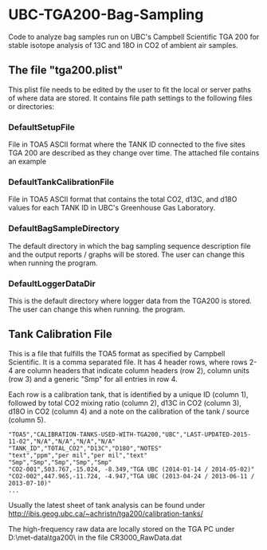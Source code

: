# UBC-TGA200-Bag-Sampling
Code to analyze bag samples run on UBC's Campbell Scientific TGA 200 for stable isotope analysis of 13C and 18O in CO2 of ambient air samples.

## The file "tga200.plist"

This plist file needs to be edited by the user to fit the local or server paths of where data are stored. It contains file path settings to the following files or directories:

### DefaultSetupFile  

File in TOA5 ASCII format where the TANK ID connected to the five sites TGA 200 are described as they change over time. The attached file contains an example

### DefaultTankCalibrationFile

File in TOA5 ASCII format that contains the total CO2, d13C, and d18O values for each TANK ID in UBC's Greenhouse Gas Laboratory.

### DefaultBagSampleDirectory

The default directory in which the bag sampling sequence description file and the output reports / graphs will be stored. The user can change this when running the program.

### DefaultLoggerDataDir

This is the default directory where logger data from the TGA200 is stored. The user can change this when running. the program.

## Tank Calibration File

This is a file that fulfills the TOA5 format as specified by Campbell Scientific. It is a comma separated file. It has 4 header rows, where rows 2-4 are column headers that indicate column headers (row 2), column units (row 3) and a generic "Smp" for all entries in row 4.

Each row is a calibration tank, that is identified by a unique ID (column 1), followed by total CO2 mixing ratio (column 2), d13C in CO2 (column 3), d18O in CO2 (column 4) and a note on the calibration of the tank / source (column 5). 

    "TOA5","CALIBRATION-TANKS-USED-WITH-TGA200,"UBC","LAST-UPDATED-2015-11-02","N/A","N/A","N/A","N/A"
    "TANK_ID","TOTAL_CO2","D13C","D18O","NOTES"
    "text","ppm","per mil","per mil","text"
    "Smp","Smp","Smp","Smp","Smp"
    "CO2-001",503.767,-15.024, -8.349,"TGA UBC (2014-01-14 / 2014-05-02)"
    "CO2-002",447.965,-11.724, -4.947,"TGA UBC (2013-04-24 / 2013-06-11 / 2013-07-10)"
    ...

Usually the latest sheet of tank analysis can be found under http://ibis.geog.ubc.ca/~achristn/tga200/calibration-tanks/

The high-frequency raw data are locally stored on the TGA PC under D:\met-data\tga200\ in the file CR3000_RawData.dat
